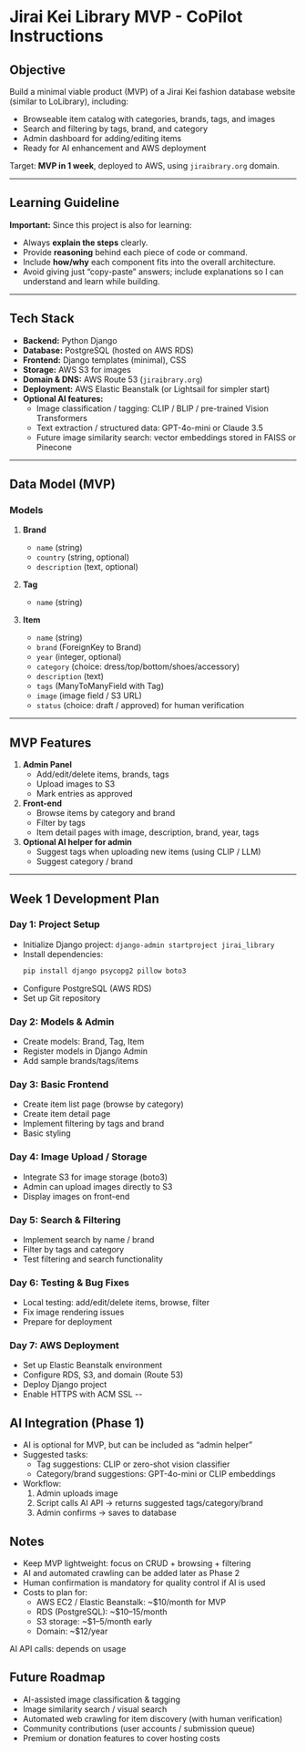 # Jirai Kei Library MVP - CoPilot Instructions

## Objective
Build a minimal viable product (MVP) of a Jirai Kei fashion database website (similar to LoLibrary), including:
- Browseable item catalog with categories, brands, tags, and images
- Search and filtering by tags, brand, and category
- Admin dashboard for adding/editing items
- Ready for AI enhancement and AWS deployment

Target: **MVP in 1 week**, deployed to AWS, using `jiraibrary.org` domain.


---

## Learning Guideline
**Important:** Since this project is also for learning:
- Always **explain the steps** clearly.
- Provide **reasoning** behind each piece of code or command.
- Include **how/why** each component fits into the overall architecture.
- Avoid giving just “copy-paste” answers; include explanations so I can understand and learn while building.

---

## Tech Stack
- **Backend:** Python Django
- **Database:** PostgreSQL (hosted on AWS RDS)
- **Frontend:** Django templates (minimal), CSS
- **Storage:** AWS S3 for images
- **Domain & DNS:** AWS Route 53 (`jiraibrary.org`)
- **Deployment:** AWS Elastic Beanstalk (or Lightsail for simpler start)
- **Optional AI features:** 
  - Image classification / tagging: CLIP / BLIP / pre-trained Vision Transformers
  - Text extraction / structured data: GPT-4o-mini or Claude 3.5
  - Future image similarity search: vector embeddings stored in FAISS or Pinecone

---

## Data Model (MVP)
### Models
1. **Brand**
   - `name` (string)
   - `country` (string, optional)
   - `description` (text, optional)

2. **Tag**
   - `name` (string)

3. **Item**
   - `name` (string)
   - `brand` (ForeignKey to Brand)
   - `year` (integer, optional)
   - `category` (choice: dress/top/bottom/shoes/accessory)
   - `description` (text)
   - `tags` (ManyToManyField with Tag)
   - `image` (image field / S3 URL)
   - `status` (choice: draft / approved) for human verification

---

## MVP Features
1. **Admin Panel**
   - Add/edit/delete items, brands, tags
   - Upload images to S3
   - Mark entries as approved
2. **Front-end**
   - Browse items by category and brand
   - Filter by tags
   - Item detail pages with image, description, brand, year, tags
3. **Optional AI helper for admin**
   - Suggest tags when uploading new items (using CLIP / LLM)
   - Suggest category / brand

---

## Week 1 Development Plan

### Day 1: Project Setup
- Initialize Django project: `django-admin startproject jirai_library`
- Install dependencies:
  ```bash
  pip install django psycopg2 pillow boto3
- Configure PostgreSQL (AWS RDS)
- Set up Git repository

### Day 2: Models & Admin
- Create models: Brand, Tag, Item
- Register models in Django Admin
- Add sample brands/tags/items

### Day 3: Basic Frontend
- Create item list page (browse by category)
- Create item detail page
- Implement filtering by tags and brand
- Basic styling

### Day 4: Image Upload / Storage
- Integrate S3 for image storage (boto3)
- Admin can upload images directly to S3
- Display images on front-end

### Day 5: Search & Filtering
- Implement search by name / brand
- Filter by tags and category
- Test filtering and search functionality

### Day 6: Testing & Bug Fixes
- Local testing: add/edit/delete items, browse, filter
- Fix image rendering issues
- Prepare for deployment

### Day 7: AWS Deployment
- Set up Elastic Beanstalk environment
- Configure RDS, S3, and domain (Route 53)
- Deploy Django project
- Enable HTTPS with ACM SSL
--

## AI Integration (Phase 1)
- AI is optional for MVP, but can be included as “admin helper”
- Suggested tasks:
    - Tag suggestions: CLIP or zero-shot vision classifier
    - Category/brand suggestions: GPT-4o-mini or CLIP embeddings
- Workflow:
    1. Admin uploads image
    2. Script calls AI API → returns suggested tags/category/brand
    3. Admin confirms → saves to database

## Notes
- Keep MVP lightweight: focus on CRUD + browsing + filtering
- AI and automated crawling can be added later as Phase 2
- Human confirmation is mandatory for quality control if AI is used
- Costs to plan for:
    - AWS EC2 / Elastic Beanstalk: ~$10/month for MVP
    - RDS (PostgreSQL): ~$10–15/month
    - S3 storage: ~$1–5/month early
    - Domain: ~$12/year

AI API calls: depends on usage
## Future Roadmap
- AI-assisted image classification & tagging
- Image similarity search / visual search
- Automated web crawling for item discovery (with human verification)
- Community contributions (user accounts / submission queue)
- Premium or donation features to cover hosting costs
